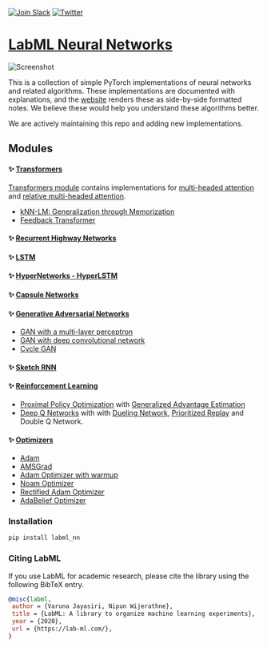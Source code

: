 [![Join Slack](https://img.shields.io/badge/slack-chat-green.svg?logo=slack)](https://join.slack.com/t/labforml/shared_invite/zt-egj9zvq9-Dl3hhZqobexgT7aVKnD14g/)
[![Twitter](https://img.shields.io/twitter/follow/LabML1?style=social)](https://twitter.com/LabML1?ref_src=twsrc%5Etfw)

# [LabML Neural Networks](https://lab-ml.com/labml_nn/index.html)

![Screenshot](https://github.com/lab-ml/nn/blob/master/images/dqn.png)

This is a collection of simple PyTorch implementations of
neural networks and related algorithms.
These implementations are documented with explanations,
and the [website](https://lab-ml.com/labml_nn/index.html)
renders these as side-by-side formatted notes.
We believe these would help you understand these algorithms better.

We are actively maintaining this repo and adding new 
implementations.

## Modules

#### ✨ [Transformers](https://lab-ml.com/labml_nn/transformers)

[Transformers module](https://lab-ml.com/labml_nn/transformers)
contains implementations for
[multi-headed attention](https://lab-ml.com/labml_nn/transformers/mha.html)
and
[relative multi-headed attention](https://lab-ml.com/labml_nn/transformers/relative_mha.html).

* [kNN-LM: Generalization through Memorization](https://lab-ml.com/labml_nn/transformers/knn)
* [Feedback Transformer](https://lab-ml.com/labml_nn/transformers/feedback)

#### ✨ [Recurrent Highway Networks](https://lab-ml.com/labml_nn/recurrent_highway_networks)

#### ✨ [LSTM](https://lab-ml.com/labml_nn/lstm)

#### ✨ [HyperNetworks - HyperLSTM](https://lab-ml.com/labml_nn/hypernetworks/hyper_lstm.html)

#### ✨ [Capsule Networks](https://lab-ml.com/labml_nn/capsule_networks/)

#### ✨ [Generative Adversarial Networks](https://lab-ml.com/labml_nn/gan/)
* [GAN with a multi-layer perceptron](https://lab-ml.com/labml_nn/gan/simple_mnist_experiment.html)
* [GAN with deep convolutional network](https://lab-ml.com/labml_nn/gan/dcgan.html)
* [Cycle GAN](https://lab-ml.com/labml_nn/gan/cycle_gan.html)

#### ✨ [Sketch RNN](https://lab-ml.com/labml_nn/sketch_rnn/)

#### ✨ [Reinforcement Learning](https://lab-ml.com/labml_nn/rl/)
* [Proximal Policy Optimization](https://lab-ml.com/labml_nn/rl/ppo/) with
 [Generalized Advantage Estimation](https://lab-ml.com/labml_nn/rl/ppo/gae.html)
* [Deep Q Networks](https://lab-ml.com/labml_nn/rl/dqn/) with
 with [Dueling Network](https://lab-ml.com/labml_nn/rl/dqn/model.html),
 [Prioritized Replay](https://lab-ml.com/labml_nn/rl/dqn/replay_buffer.html)
 and Double Q Network.

#### ✨ [Optimizers](https://lab-ml.com/labml_nn/optimizers/)
* [Adam](https://lab-ml.com/labml_nn/optimizers/adam.html)
* [AMSGrad](https://lab-ml.com/labml_nn/optimizers/amsgrad.html)
* [Adam Optimizer with warmup](https://lab-ml.com/labml_nn/optimizers/adam_warmup.html)
* [Noam Optimizer](https://lab-ml.com/labml_nn/optimizers/noam.html)
* [Rectified Adam Optimizer](https://lab-ml.com/labml_nn/optimizers/radam.html)
* [AdaBelief Optimizer](https://lab-ml.com/labml_nn/optimizers/ada_belief.html)

### Installation

```bash
pip install labml_nn
```

### Citing LabML

If you use LabML for academic research, please cite the library using the following BibTeX entry.

```bibtex
@misc{labml,
 author = {Varuna Jayasiri, Nipun Wijerathne},
 title = {LabML: A library to organize machine learning experiments},
 year = {2020},
 url = {https://lab-ml.com/},
}
```
